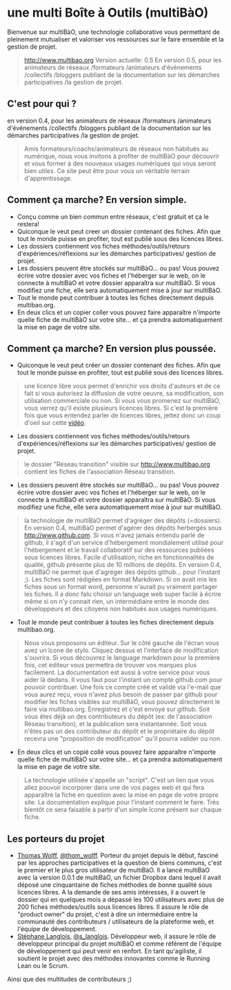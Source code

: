 # une multi Boîte à Outils (multiBàO)

Bienvenue sur multiBàO, une technologie collaborative vous permettant de pleinement mutualiser et valoriser vos ressources sur le faire ensemble et la gestion de projet. 

> http://www.multibao.org
> Version actuelle: 0.5
> En version 0.5, pour les animateurs de réseaux /formateurs /animateurs d'événements /collectifs /bloggers publiant de la documentation sur les démarches participatives /la gestion de projet.








## C'est pour qui ?

en version 0.4, pour les animateurs de réseaux /formateurs /animateurs d'événements /collectifs /bloggers publiant de la documentation sur les démarches participatives /la gestion de projet.

> Amis formateurs/coachs/animateurs de réseaux non habitués au numérique, nous vous invitons à profiter de multiBàO pour découvrir et vous former à des nouveaux usages numériques qui vous seront bien utiles. Ce site peut être pour vous un véritable terrain d'apprentissage. 

## Comment ça marche? En version simple.

* Conçu comme un bien commun entre réseaux, c'est gratuit et ça le restera! 
* Quiconque le veut peut creer un dossier contenant des fiches. Afin que tout le monde puisse en profiter, tout est publié sous des licences libres. 
* Les dossiers contiennent vos fiches méthodes/outils/retours d'expériences/réflexions sur les démarches participatives/ gestion de projet.
* Les dossiers peuvent être stockés sur multiBàO... ou pas! Vous pouvez écrire votre dossier avec vos fiches et l'héberger sur le web, on le connecte à multiBàO et votre dossier apparaîtra sur multiBàO. Si vous modifiez une fiche, elle sera automatiquement mise à jour sur multiBàO.
* Tout le monde peut contribuer à toutes les fiches directement depuis multibao.org. 
* En deux clics et un copier coller vous pouvez faire apparaître n'importe quelle fiche de multiBàO sur votre site... et ça prendra automatiquement la mise en page de votre site. 

## Comment ça marche? En version plus poussée.

* Quiconque le veut peut créer un dossier contenant des fiches. Afin que tout le monde puisse en profiter, tout est publié sous des licences libres. 

> une licence libre vous permet d'enrichir vos droits d'auteurs et de ce fait si vous autorisez la diffusion de votre oeuvre, sa modification, son utilisation commerciale ou non. Si vous vous promenez sur multiBàO, vous verrez qu'il existe plusieurs licences libres. Si c'est la première fois que vous entendez parler de licences libres, jettez donc un coup d'oeil sur cette [vidéo](https://www.youtube.com/watch?v=R-mJE1w6zwU). 

* Les dossiers contiennent vos fiches méthodes/outils/retours d'expériences/réflexions sur les démarches participatives/ gestion de projet.

> le dossier "Réseau transition" visible sur http://www.multibao.org contient les fiches de l'association Réseau transition. 

* Les dossiers peuvent être stockés sur multiBàO... ou pas! Vous pouvez écrire votre dossier avec vos fiches et l'héberger sur le web, on le connecte à multiBàO et votre dossier apparaîtra sur multiBàO. Si vous modifiez une fiche, elle sera automatiquement mise à jour sur multiBàO.

> la technologie de multiBàO permet d'agréger des dépôts (=dossiers).
> En version 0.4, multiBàO permet d'agérer des dépôts herbergés sous http://www.github.com. Si vous n'avez jamais entendu parlé de github, il s'agit d'un service d'hébergement mondialement utilisé pour l'hébergement et le travail collaboratif sur des ressources publiées sous licences libres. Facile d'utilisation, riche en fonctionnalités de qualité, github présente plus de 10 millions de dépôts. En version 0.4, multiBàO ne permet que d'agréger des dépôts github... pour l'instant ;). 
> Les fiches sont rédigées en format Markdown. Si on avait mis les fiches sous un format word, personne n'aurait pu vraiment partager les fiches. Il a donc falu choisir un language web super facile à écrire même si on n'y connait rien, un intermédiaire entre le monde des développeurs et des citoyens non habitués aux usages numériques.

* Tout le monde peut contribuer à toutes les fiches directement depuis multibao.org. 

> Nous vous proposons un éditeur. Sur le côté gauche de l'écran vous avez un îcone de stylo. Cliquez dessus et l'interface de modification s'ouvrira. 
> Si vous découvrez le language markdown pour la première fois, cet éditeur vous permettra de trouver vos marques plus facilement. La documentation est aussi à votre service pour vous aider là dedans.
> Il vous faut pour l'instant un compte github.com pour pouvoir contribuer. Une fois ce compte créé et validé via l'e-mail que vous aurez reçu, vous n'avez plus besoin de passer par github pour modifier les fiches visibles sur multiBàO, vous pouvez directement le faire via multibao.org.
> Enregistrez et c'est envoyé sur github. Soit vous êtes déjà un des contributeurs du dépôt (ex: de l'association Réseau transition), et la publication sera instantannée. Soit vous n'êtes pas un des contributeur du dépôt et le propriétaire du dépôt recevra une "proposition de modification" qu'il pourra valider ou non. 

* En deux clics et un copié collé vous pouvez faire apparaître n'importe quelle fiche de multiBàO sur votre site... et ça prendra automatiquement la mise en page de votre site. 

> La technologie utilisée s'appelle un "script". C'est un lien que vous allez pouvoir incorporer dans une de vos pages web et qui fera apparaître la fiche en question avec la mise en page de votre propre site.
> La documentation explique pour l'instant comment le faire. Très bientôt ce sera faisable à partir d'un simple îcone présent sur chaque fiche. 

## Les porteurs du projet

* [Thomas Wolff](https://fr.linkedin.com/pub/thomas-wolff/a5/a41/a8a), [@thom_wolff](http://twitter.com/thom_wolff). Porteur du projet depuis le début, fasciné par les approches participatives et la question de biens communs, c'est le premier et le plus gros utilisateur de multiBàO. Il a lancé multiBàO avec la version 0.0.1 de multiBàO, un fichier Dropbox dans lequel il avait déposé une cinquantaine de fiches méthodes de bonne qualité sous licences libres. A la demande de ses amis intéressés, il a ouvert le dossier qui en quelques mois a dépassé les 100 utilisateurs avec plus de 200 fiches méthodes/outils sous licences libres. Il assure le rôle de "product owner" du projet, c'est à dire un intermédiaire entre la communauté des contributeurs / utilisateurs de la plateforme web, et l'équipe de développement. 
* [Stéphane Langlois](http://scopyleft.fr), [@s_langlois](http://twitter.com/s_langlois). Développeur web, il assure le rôle de développeur principal du projet multiBàO et comme référent de l'équipe de développement qui peut venir en renfort. En tant qu'agiliste, il soutient le projet avec des méthodes innovantes comme le Running Lean ou le Scrum. 

Ainsi que des multitudes de contributeurs ;)
